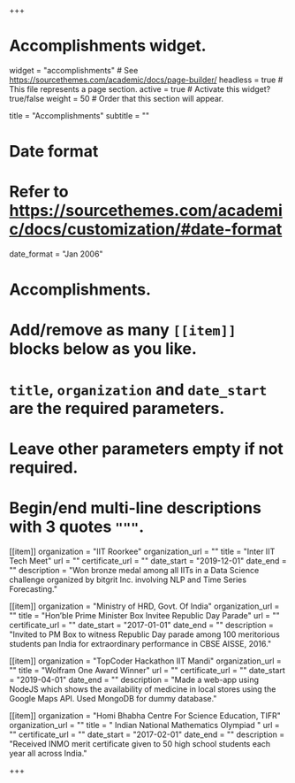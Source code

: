 +++
# Accomplishments widget.
widget = "accomplishments"  # See https://sourcethemes.com/academic/docs/page-builder/
headless = true  # This file represents a page section.
active = true  # Activate this widget? true/false
weight = 50  # Order that this section will appear.

title = "Accomplish&shy;ments"
subtitle = ""

# Date format
#   Refer to https://sourcethemes.com/academic/docs/customization/#date-format
date_format = "Jan 2006"

# Accomplishments.
#   Add/remove as many `[[item]]` blocks below as you like.
#   `title`, `organization` and `date_start` are the required parameters.
#   Leave other parameters empty if not required.
#   Begin/end multi-line descriptions with 3 quotes `"""`.

[[item]]
  organization = "IIT Roorkee"
  organization_url = ""
  title = "Inter IIT Tech Meet"
  url = ""
  certificate_url = ""
  date_start = "2019-12-01"
  date_end = ""
  description = "Won bronze medal among all IITs in a Data Science challenge organized by bitgrit Inc. involving NLP and Time Series Forecasting."

[[item]]
  organization = "Ministry of HRD, Govt. Of India"
  organization_url = ""
  title = "Hon’ble Prime Minister Box Invitee Republic Day Parade"
  url = ""
  certificate_url = ""
  date_start = "2017-01-01"
  date_end = ""
  description = "Invited to PM Box to witness Republic Day parade among 100 meritorious students pan India for extraordinary performance in CBSE AISSE, 2016."

[[item]]
  organization = "TopCoder Hackathon IIT Mandi"
  organization_url = ""
  title = "Wolfram One Award Winner"
  url = ""
  certificate_url = ""
  date_start = "2019-04-01"
  date_end = ""
  description = "Made a web-app using NodeJS which shows the availability of medicine in local stores using the Google Maps API. Used MongoDB for dummy database."
  
[[item]]
  organization = "Homi Bhabha Centre For Science Education, TIFR"
  organization_url = ""
  title = " Indian National Mathematics Olympiad "
  url = ""
  certificate_url = ""
  date_start = "2017-02-01"
  date_end = ""
  description = "Received INMO merit certificate given to 50 high school students each year all across India."

+++
